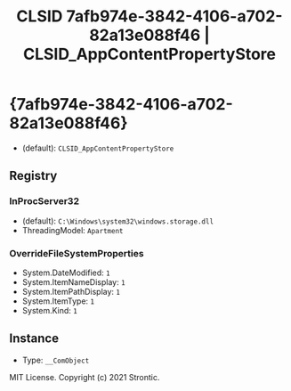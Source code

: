 ﻿---
title: "CLSID 7afb974e-3842-4106-a702-82a13e088f46 | CLSID_AppContentPropertyStore"
excerpt: What is COM-Object CLSID 7afb974e-3842-4106-a702-82a13e088f46?
---

# {7afb974e-3842-4106-a702-82a13e088f46}

* (default): `CLSID_AppContentPropertyStore`

## Registry


### InProcServer32

* (default): `C:\Windows\system32\windows.storage.dll`
* ThreadingModel: `Apartment`

### OverrideFileSystemProperties

* System.DateModified: `1`
* System.ItemNameDisplay: `1`
* System.ItemPathDisplay: `1`
* System.ItemType: `1`
* System.Kind: `1`

## Instance

* Type: `__ComObject`

MIT License. Copyright (c) 2021 Strontic.


